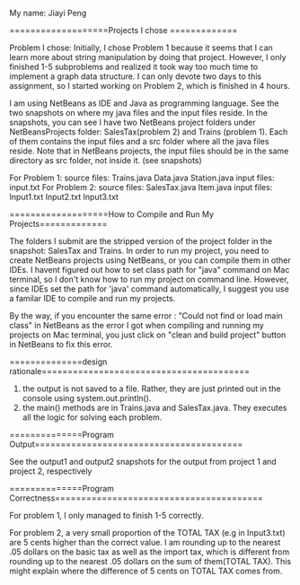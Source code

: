 My name: Jiayi Peng

===================Projects I chose =============

Problem I chose: Initially, I chose Problem 1 because it seems that I can learn more about string manipulation by doing that project. However, I only finished 1-5 subproblems and realized it took way too much time to implement a graph data structure. I can only devote two days to this assignment, so I started working on Problem 2, which is finished in 4 hours.

I am using NetBeans as IDE and Java as programming language. See the two snapshots on where my java files and the input files reside. In the snapshots, you can see I have two NetBeans project folders under NetBeansProjects folder: SalesTax(problem 2) and Trains (problem 1). Each of them contains the input files and a src folder where all the java files reside. Note that in NetBeans projects, the input files should be in the same directory as src folder, not inside it. (see snapshots)

For Problem 1: 
	source files: Trains.java Data.java Station.java
	input files: input.txt
For Problem 2: 
	source files: SalesTax.java Item.java
	input files: Input1.txt Input2.txt Input3.txt
	
===================How to Compile and Run My Projects=============

The folders I submit are the stripped version of the project folder in the snapshot: SalesTax and Trains. In order to run my project, you need to create NetBeans projects using NetBeans, or you can compile them in other IDEs. I havent figured out how to set class path for "java" command on Mac terminal, so I don't know how to run my project on command line. However, since IDEs set the path for 'java' command automatically, I suggest you use a familar IDE to compile and run my projects. 

By the way, if you encounter the same error : "Could not find or load main class" in NetBeans as the error I got when compiling and running my projects on Mac terminal, you just click on "clean and build project" button in NetBeans to fix this error.

==============design rationale======================================== 

1. the output is not saved to a file. Rather, they are just printed out in the console using system.out.println().
2. the main() methods are in Trains.java and SalesTax.java. They executes all the logic for solving each problem.

==============Program Output======================================== 

See the output1 and output2 snapshots for the output from project 1 and project 2, respectively

==============Program Correctness======================================== 

For problem 1, I only managed to finish 1-5 correctly.

For problem 2, a very small proportion of the TOTAL TAX (e.g in Input3.txt) are 5 cents higher than the correct value. I am rounding up to the nearest .05 dollars on the basic tax as well as the import tax, which is different from rounding up to the nearest .05 dollars on the sum of them(TOTAL TAX). This might explain where the difference of 5 cents on TOTAL TAX comes from.
